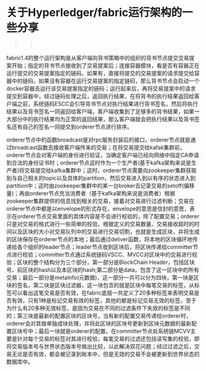 # 关于Hyperledger/fabric运行架构的一些分享
>>​	

​    fabric1.4的整个运行架构是从客户端向背书策略中的组织的背书节点提交交易提案开始；指定的背书节点接收到了交易提案后；连接容器模块，看是否有容器正在运行提交的交易提案指定的链码，如果有，直接将提交的交易提案的请求提交给容器中的链码，如果没有容器在运行交易提案的指定链码，那么背书节点会启动一个docker容器去运行该交易提案指定的链码；运行起来后，再将交易提案中的请求提交到容器中，经过链码处理之后，返回执行结果，在将背书的执行结果返回给客户端之前，系统链码ESCC会引导背书节点对执行结果进行背书签名，然后将执行结果以及背书签名一同返回给客户端，客户端收集到了足够多的背书结果，如果一大部分中的执行结果均为正常的返回结果，那么客户端就会把执行结果以及背书签名还有自己的签名一同提交到orderer节点进行排序。

orderer节点中的函数broadcast是对rpc服务封装后的接口，orderer节点就是通过broadcast函数去接收客户端传来的交易；在将交易提交给kafak集群前，orderer节点会对客户端的身份进行验证，当确定客户端已经向网络中指定CA申请到合法的身份证书时；orderer节点这时作为一个生产者(基于kafka架构来说是生产者)将交易提交给kafka集群中；这时，orderer节点需要向zookeeper集群获取到与自己相关的topic以及具体的partition，然后交易进入到以有序的状态进入到partition中；这时由zookeeper集群中的某一台broker去记录交易的setoff(偏移量)；再由orderer节点充当消费者（基于kafka架构来说是消费者）根据zookeeper集群提供的信息找到相关的交易，接着对交易进行过滤判断；交易在orderer节点中都是以envelope的形式存在，envelope的意思是信封的意思，表示在orderer节点交易里面的具体内容是不会进行校验的，除了配置交易；orderer只是对交易的格式进行一些简单的校验，根据定义的交易数量、交易接收超时的时间以及区块的大小对交易队列中的交易进行交易切割，也就是生成区块，并将生成的区块保存在orderer节点的本地；最后通过deliver函数，将本地的区块循环地传递给各个组织的leader节点；leader节点收到区块后，将区块传递给committer节点进行校验；committer节点通过系统链码VSCC、MVCC对区块中的交易进行校验；区块的整个结构分为三个部分，第一部分是BlockChain Header，包括区块号、前区块的hash以及本区块的hash;第二部分是data，包含了这一区块中的所有交易；最后一部分是metaInfo(元数据)，这一部分一共可以分为四块，第一块是区块的签名，第二块是区块过滤器，这一块包含的就是区块中每笔交易的标签，从标签可以看出这笔交易是否有效，在fabric底层一共定义了20多种标签来表明交易是否有效，只有1种是标记交易有效的标签，其他的都是标记交易无效的标签，至于为什么有20多种无效标签，是因为交易在不同的过滤条件下失效的标签是不同的；第三块是最新的配置区块的区块号，当有新的配置交易传递给orderer时，orderer会对其做单独成块处理，并将此区块的区块号更新到区块元数据的最新配置区块号中；最后一块就是orderer的配置。在committer节点处系统链MCVV主要是针对每个交易的标签对其进行校验，每笔交易的过滤还包括读写集的校验，即将交易版本号与世界状态版本号做出比较，以此解决双花问题；经过过滤之后，交易无论是否有效，都会被记录到账本中，但是无效的交易不会被更新到世界状态的数据库中。